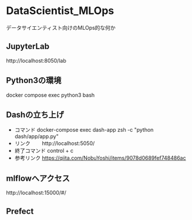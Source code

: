 # DataScientist_MLOps
データサイエンティスト向けのMLOps的な何か

## JupyterLab
http://localhost:8050/lab

## Python3の環境
docker compose exec python3 bash

## Dashの立ち上げ
* コマンド
docker-compose exec dash-app zsh -c "python dash/app/app.py"
* リンク　　
http://localhost:5050/
* 終了コマンド
control + c
* 参考リンク
https://qiita.com/NobuYoshi/items/9078d0689fef748486ac

## mlflowへアクセス
http://localhost:15000/#/

## Prefect